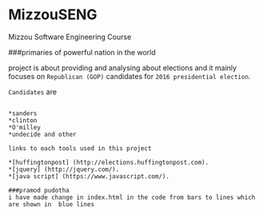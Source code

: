 # MizzouSENG
Mizzou Software Engineering Course


###primaries of  powerful nation in the world

project is about providing and analysing about elections and it mainly focuses on `Republican (GOP)` candidates for `2016 presidential election`.

`Candidates` are
```

*sanders
*clinton
*O'milley
*undecide and other

links to each tools used in this project

*[huffingtonpost] (http://elections.huffingtonpost.com).
*[jquery] (http://jquery.com/).
*[java script] (https://www.javascript.com/).

###pramod pudotha
i have made change in index.html in the code from bars to lines which are shown in  blue lines
